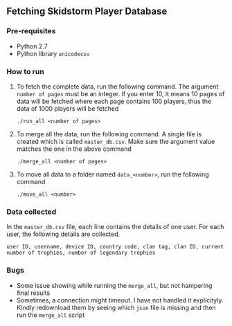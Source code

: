 ## Fetching Skidstorm Player Database

### Pre-requisites

* Python 2.7
* Python library `unicodecsv`

### How to run

1. To fetch the complete data, run the following command. The argument `number of pages` must be an integer. If you enter 10, it means 10 pages of data will be fetched where each page contains 100 players, thus the data of 1000 players will be fetched

	```
	./run_all <number of pages>
	```

2. To merge all the data, run the following command. A single file is created which is called `master_db.csv`. Make sure the argument value matches the one in the above command

	```
	./merge_all <number of pages>
	```

3. To move all data to a folder named `data_<number>`, run the following command

	```
	./move_all <number>
	```

### Data collected

In the `master_db.csv` file, each line contains the details of one user. For each user, the following details are collected.

`user ID, username, device ID, country code, clan tag, clan ID, current number of trophies, number of legendary trophies`

### Bugs

* Some issue showing while running the `merge_all`, but not hampering final results
* Sometimes, a connection might timeout. I have not handled it explicityly. Kindly redownload them by seeing which `json` file is missing and then run the `merge_all` script
